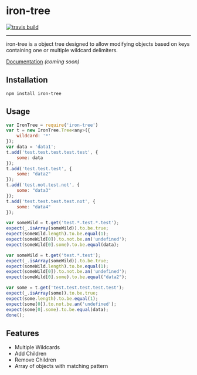 # iron-tree
[![travis build](https://travis-ci.org/ferrous-frameworks/iron-tree.svg?branch=master)](https://travis-ci.org/ferrous-frameworks/iron-tree)

---

iron-tree is a object tree designed to allow modifying objects based on keys containing one or multiple wildcard delimiters.



[Documentation](http://) *(coming soon)*

## Installation

`npm install iron-tree`

## Usage

```js
var IronTree = require('iron-tree')
var t = new IronTree.Tree<any>({
    wildcard: '*'
});
var data = 'data1';
t.add('test.test.test.test.test', {
    some: data
});
t.add('test.test.test', {
    some: "data2"
});
t.add('test.not.test.not', {
    some: "data3"
});
t.add('test.test.test.test.not', {
    some: "data4"
});

var someWild = t.get('test.*.test.*.test');
expect(_.isArray(someWild)).to.be.true;
expect(someWild.length).to.be.equal(1);
expect(someWild[0]).to.not.be.an('undefined');
expect(someWild[0].some).to.be.equal(data);

var someWild = t.get('test.*.test');
expect(_.isArray(someWild)).to.be.true;
expect(someWild.length).to.be.equal(1);
expect(someWild[0]).to.not.be.an('undefined');
expect(someWild[0].some).to.be.equal("data2");

var some = t.get('test.test.test.test.test');
expect(_.isArray(some)).to.be.true;
expect(some.length).to.be.equal(1);
expect(some[0]).to.not.be.an('undefined');
expect(some[0].some).to.be.equal(data);
done();
```

## Features

- Multiple Wildcards
- Add Children
- Remove Children
- Array of objects with matching pattern
